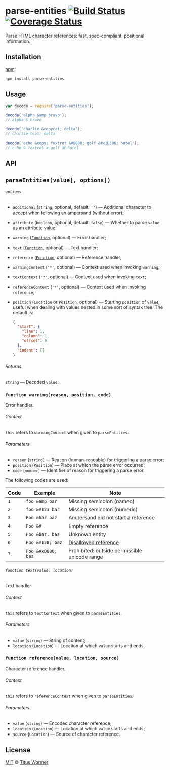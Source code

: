 # parse-entities [![Build Status][build-badge]][build-status] [![Coverage Status][coverage-badge]][coverage-status]

Parse HTML character references: fast, spec-compliant, positional
information.

## Installation

[npm][]:

```bash
npm install parse-entities
```

## Usage

```js
var decode = require('parse-entities');

decode('alpha &amp bravo');
// alpha & bravo

decode('charlie &copycat; delta');
// charlie ©cat; delta

decode('echo &copy; foxtrot &#8800; golf &#x1D306; hotel');
// echo © foxtrot ≠ golf 𝌆 hotel
```

## API

## `parseEntities(value[, options])`

###### `options`

*   `additional` (`string`, optional, default: `''`)
    — Additional character to accept when following an ampersand (without
    error);
*   `attribute` (`boolean`, optional, default: `false`)
    — Whether to parse `value` as an attribute value;
*   `warning` ([`Function`][warning], optional)
    — Error handler;
*   `text` ([`Function`][text], optional)
    — Text handler;
*   `reference` ([`Function`][reference],
    optional) — Reference handler;
*   `warningContext` (`'*'`, optional)
    — Context used when invoking `warning`;
*   `textContext` (`'*'`, optional)
    — Context used when invoking `text`;
*   `referenceContext` (`'*'`, optional)
    — Context used when invoking `reference`;
*   `position` (`Location` or `Position`, optional)
    — Starting `position` of `value`, useful when dealing with values
    nested in some sort of syntax tree. The default is:

    ```json
    {
      "start": {
        "line": 1,
        "column": 1,
        "offset": 0
      },
      "indent": []
    }
    ```

###### Returns

`string` — Decoded `value`.

### `function warning(reason, position, code)`

Error handler.

###### Context

`this` refers to `warningContext` when given to `parseEntities`.

###### Parameters

*   `reason` (`string`)
    — Reason (human-readable) for triggering a parse error;
*   `position` (`Position`)
    — Place at which the parse error occurred;
*   `code` (`number`)
    — Identifier of reason for triggering a parse error.

The following codes are used:

| Code | Example            | Note                                          |
| ---- | ------------------ | --------------------------------------------- |
| `1`  | `foo &amp bar`     | Missing semicolon (named)                     |
| `2`  | `foo &#123 bar`    | Missing semicolon (numeric)                   |
| `3`  | `Foo &bar baz`     | Ampersand did not start a reference           |
| `4`  | `Foo &#`           | Empty reference                               |
| `5`  | `Foo &bar; baz`    | Unknown entity                                |
| `6`  | `Foo &#128; baz`   | [Disallowed reference][invalid]               |
| `7`  | `Foo &#xD800; baz` | Prohibited: outside permissible unicode range |

###### `function text(value, location)`

Text handler.

###### Context

`this` refers to `textContext` when given to `parseEntities`.

###### Parameters

*   `value` (`string`) — String of content;
*   `location` (`Location`) — Location at which `value` starts and ends.

### `function reference(value, location, source)`

Character reference handler.

###### Context

`this` refers to `referenceContext` when given to `parseEntities`.

###### Parameters

*   `value` (`string`) — Encoded character reference;
*   `location` (`Location`) — Location at which `value` starts and ends;
*   `source` (`Location`) — Source of character reference.

## License

[MIT][license] © [Titus Wormer][author]

<!-- Definitions -->

[build-badge]: https://img.shields.io/travis/wooorm/parse-entities.svg

[build-status]: https://travis-ci.org/wooorm/parse-entities

[coverage-badge]: https://img.shields.io/codecov/c/github/wooorm/parse-entities.svg

[coverage-status]: https://codecov.io/github/wooorm/parse-entities

[npm]: https://docs.npmjs.com/cli/install

[license]: LICENSE

[author]: http://wooorm.com

[warning]: #function-warningreason-position-code

[text]: #function-textvalue-location

[reference]: #function-referencevalue-location-source

[invalid]: https://github.com/wooorm/character-reference-invalid
